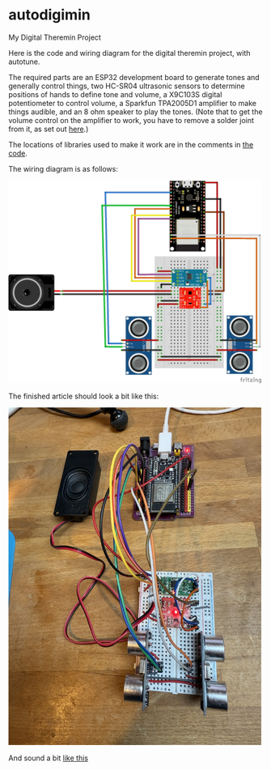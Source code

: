 # autodigimin
My Digital Theremin Project

Here is the code and wiring diagram for the digital theremin project, with autotune.  

The required parts are an ESP32 development board to generate tones and generally control things, two HC-SR04 ultrasonic sensors to determine positions of hands to define tone and volume, a X9C103S digital potentiometer to control volume, a Sparkfun TPA2005D1 amplifier to make things audible, and an 8 ohm speaker to play the tones. (Note that to get the volume control on the amplifier to work, you have to remove a solder joint from it, as set out <A HREF=https://www.sparkfun.com/tutorials/392#volume>here</A>.)

The locations of libraries used to make it work are in the comments in <A href="autodigimin.ino">the code</a>.

The wiring diagram is as follows:

<img src="autodigimin_bb.png" alt="Wiring Diagram" width="500">

The finished article should look a bit like this:

<img src="IMG_1184.JPG" alt="Photo of the finished product" width="500">

And sound a bit <A href="IMG_1182%201.mov">like this</a>
